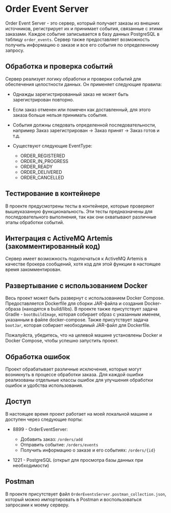 # Order Event Server

Order Event Server - это сервер, который получает заказы из внешних источников, регистрирует их и принимает события, связанные с этими заказами. Каждое событие записывается в базу данных PostgreSQL в таблицу `order_events`. Сервер также предоставляет возможность получить информацию о заказе и все его события по определенному запросу.

## Обработка и проверка событий

Сервер реализует логику обработки и проверки событий для обеспечения целостности данных. Он применяет следующие правила:

- Однажды зарегистрированный заказ не может быть зарегистрирован повторно.
- Если заказ отменен или помечен как доставленный, для этого заказа больше нельзя принимать события.
- События должны следовать определенной последовательности, например Заказ зарегистрирован -> Заказ принят -> Заказ готов и т.д.

- Существуют следующие EventType:
    - ORDER_REGISTERED
    - ORDER_IN_PROGRESS
    - ORDER_READY
    - ORDER_DELIVERED
    - ORDER_CANCELLED

## Тестирование в контейнере

В проекте предусмотрены тесты в контейнере, которые проверяют вышеуказанную функциональность. Эти тесты предназначены для последовательного выполнения, так как они охватывают различные этапы обработки событий.

## Интеграция с ActiveMQ Artemis (закомментированный код)

Сервер имеет возможность подключаться к ActiveMQ Artemis в качестве брокера сообщений, хотя код для этой функции в настоящее время закомментирован.

## Развертывание с использованием Docker

Весь проект может быть развернут с использованием Docker Compose. Предоставляется Dockerfile для сборки JAR-файла и создания Docker-образа (находятся в build/libs). В проекте также присутствует задача Gradle - `bootBuildImage`, которая собирает образ с указанным именем, указанным в файле docker-compose. Также присутствует задача `bootJar`, которая собирает необходимый JAR-файл для Dockerfile.

Пожалуйста, убедитесь, что на целевой машине установлены Docker и Docker Compose, чтобы успешно запустить проект.

## Обработка ошибок

Проект обрабатывает различные исключения, которые могут возникнуть в процессе обработки заказа. Для каждой ошибки реализованы отдельные классы ошибок для улучшения обработки ошибок и удобства использования.

## Доступ

В настоящее время проект работает на моей локальной машине и доступен через следующие порты:

- 8899 - OrderEventServer:
    - Добавить заказ: `/orders/add`
    - Отправить событие: `/orders/events`
    - Получить информацию о заказе и его событиях: `/orders/{id}`

- 1221 - PostgreSQL (открыт для просмотра базы данных при необходимости)

## Postman

В проекте присутствует файл `OrderEventsServer.postman_collection.json`, который можно импортировать в Postman и воспользоваться запросами к моему серверу.
